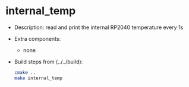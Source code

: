 # internal_temp

* Description: read and print the internal RP2040 temperature every 1s

* Extra components:
  + none

* Build steps from (../../build):

  ```bash
  cmake ..
  make internal_temp
  ```